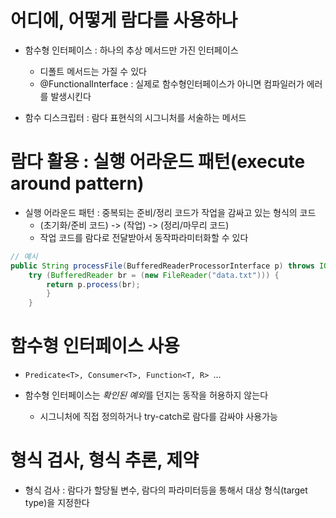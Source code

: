# 어디에, 어떻게 람다를 사용하나
- 함수형 인터페이스 : 하나의 추상 메서드만 가진 인터페이스
    - 디폴트 메서드는 가질 수 있다
    - @FunctionalInterface : 실제로 함수형인터페이스가 아니면 컴파일러가 에러를 발생시킨다

- 함수 디스크립터 : 람다 표현식의 시그니처를 서술하는 메서드

# 람다 활용 : 실행 어라운드 패턴(execute around  pattern)
- 실행 어라운드 패턴 : 중복되는 준비/정리 코드가 작업을 감싸고 있는 형식의 코드
    - (초기화/준비 코드) -> (작업) -> (정리/마무리 코드)
    - 작업 코드를 람다로 전달받아서 동작파라미터화할 수 있다

```java
// 예시
public String processFile(BufferedReaderProcessorInterface p) throws IOException {
    try (BufferedReader br = (new FileReader("data.txt"))) {
        return p.process(br);
        }
    }
```

# 함수형 인터페이스 사용
- `Predicate<T>, Consumer<T>, Function<T, R> `...

- 함수형 인터페이스는 *확인된 예외*를 던지는 동작을 허용하지 않는다
    - 시그니처에 직접 정의하거나 try-catch로 람다를 감싸야 사용가능

# 형식 검사, 형식 추론, 제약
- 형식 검사 : 람다가 할당될 변수, 람다의 파라미터등을 통해서 대상 형식(target type)을 지정한다

